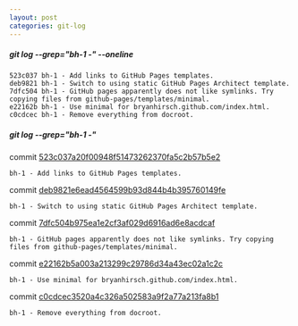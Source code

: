 ```yaml
---
layout: post
categories: git-log 
---
```



##### git log --grep="bh-1 -" --oneline

    523c037 bh-1 - Add links to GitHub Pages templates.
    deb9821 bh-1 - Switch to using static GitHub Pages Architect template.
    7dfc504 bh-1 - GitHub pages apparently does not like symlinks. Try copying files from github-pages/templates/minimal.
    e22162b bh-1 - Use minimal for bryanhirsch.github.com/index.html.
    c0cdcec bh-1 - Remove everything from docroot.
    


##### git log --grep="bh-1 -"

commit [523c037a20f00948f51473262370fa5c2b57b5e2](https://github.com/bryanhirsch/bryanhirsch.github.com/commit/523c037a20f00948f51473262370fa5c2b57b5e2)

    bh-1 - Add links to GitHub Pages templates.

commit [deb9821e6ead4564599b93d844b4b395760149fe](https://github.com/bryanhirsch/bryanhirsch.github.com/commit/deb9821e6ead4564599b93d844b4b395760149fe)

    bh-1 - Switch to using static GitHub Pages Architect template.

commit [7dfc504b975ea1e2cf3af029d6916ad6e8acdcaf](https://github.com/bryanhirsch/bryanhirsch.github.com/commit/7dfc504b975ea1e2cf3af029d6916ad6e8acdcaf)

    bh-1 - GitHub pages apparently does not like symlinks. Try copying files from github-pages/templates/minimal.

commit [e22162b5a003a213299c29786d34a43ec02a1c2c](https://github.com/bryanhirsch/bryanhirsch.github.com/commit/e22162b5a003a213299c29786d34a43ec02a1c2c)

    bh-1 - Use minimal for bryanhirsch.github.com/index.html.

commit [c0cdcec3520a4c326a502583a9f2a77a213fa8b1](https://github.com/bryanhirsch/bryanhirsch.github.com/commit/c0cdcec3520a4c326a502583a9f2a77a213fa8b1)

    bh-1 - Remove everything from docroot.


